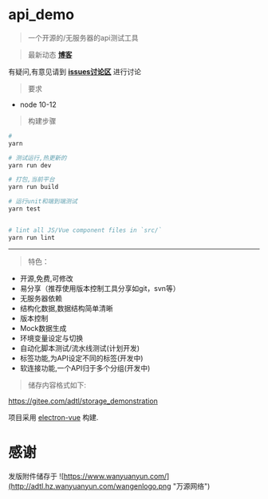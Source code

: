# api_demo

> 一个开源的/无服务器的api测试工具

> 最新动态 [**博客**](https://adtl.gitee.io/pages/)

有疑问,有意见请到 [**issues讨论区**](https://gitee.com/adtl/adtl/issues) 进行讨论

> 要求

* node 10-12

> 构建步骤

``` bash
# 
yarn

# 测试运行,热更新的
yarn run dev

# 打包,当前平台
yarn run build

# 运行unit和端到端测试
yarn test


# lint all JS/Vue component files in `src/`
yarn run lint

```

---


> 特色：

* 开源,免费,可修改
* 易分享（推荐使用版本控制工具分享如git，svn等）
* 无服务器依赖
* 结构化数据,数据结构简单清晰
* 版本控制
* Mock数据生成
* 环境变量设定与切换
* 自动化脚本测试/流水线测试(计划开发)
* 标签功能,为API设定不同的标签(开发中)
* 软连接功能,一个API归于多个分组(开发中)

> 储存内容格式如下:

https://gitee.com/adtl/storage_demonstration


项目采用 [electron-vue](https://github.com/SimulatedGREG/electron-vue) 构建.

# 感谢

发版附件储存于 ![https://www.wanyuanyun.com/](http://adtl.hz.wanyuanyun.com/wangenlogo.png "万源网络")